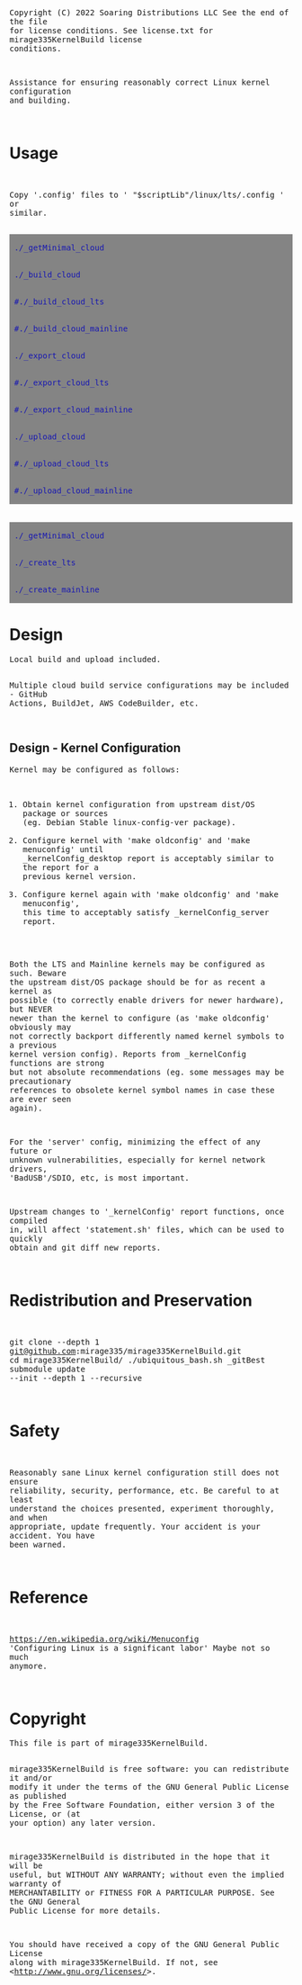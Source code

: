 <!-- scriptedIllustrator_markup_uk4uPhB663kVcygT0q 
#exit # scriptedIllustrator_markup_uk4uPhB663kVcygT0q 
# <html style="size: letter;"> <!-- scriptedIllustrator_markup_uk4uPhB663kVcygT0q
#!/usr/bin/env bash

# Dependencies.
# May need 'ubiquitous_bash.sh" in "$PATH".
# GNU Octave, Qalculate - usually dependency of 'calculator' scripts
# recode - usually dependency of 'markup documentation' scripts
# wkhtmltopdf - may be necessary for accurate conversion from HTML to PDF

# NOTICE: README !
# 
# 
# 
# NOTICE: README !

# CAUTION: As a user, you should have been provided a virtual machine or cloud services to run this script - 'ubiquitous bash' provides functions to ease the use of either and both. An SELinux, AppArmor, unprivileged ChRoot, or similar context may be acceptable as well. Routinely modifying, sharing, and running code, may otherwise put both users and organizations at possibly unnecessary risk.


# Copyright and related rights only waived via CC0 if all specified conditions are met.
# *) EITHER, a single file directly output from 'scriptedIllustrator' (which is GPLv3 licensed), OR, not otherwise claimed under other any copyright license.
# *) Is a documentation script including this message which also predominantly creates or represents markup (eg. 'scriptedIllustrator.sh', 'scriptedIllustrator.html', 'scriptedIllustrator.mediawiki.txt').
# *) NOT part of a program to compress, embed, and assemble, functions and other code (waiver does NOT apply to 'tinyCompiler_scriptedIllustrator.sh' ).

# To the extent possible, related software (ie. 'tinyCompiler_scriptedIllustrator.sh' from 'scriptedIllustrator') remains otherwise copyrighted (ie. GPLv3 license).
# Specifically, please do not use 'scriptedIllustrator' code to distribute unpublished proprietary means of creating 'current_internal_CompressedFunctions' .
# Specifically, please do not misconstrue this copyright waiver to negate any copyright claimed when such a documentation script is part of another project or another copyright notice is present (ie. 'otherwise claimed').

# 'For the avoidance of doubt, any information that you choose to store within your own copy' ... 'remains yours' ... 'using' ... 'to publish content doesn't change whatever rights you may have to that content.'
# Although this project has no relation to TiddlyWiki, as stated above, vaguely similar copyright principles are expected to apply. - https://tiddlywiki.com/static/License.html

#__README_uk4uPhB663kVcygT0q_README__


_document_collect() {
# NOTICE: COLLECT

# Not necessary. Warnings about 'command not found' to 'stderr' will be ignored by script pipelines.
#! type -p 'recode' > /dev/null 2>&1 && recode() { false; }


currentByte=8

RECODE_markup_html_pre_begin=$(_safeEcho "$markup_html_pre_begin" | recode ascii..html)


export current_lorem_ipsum='Lorem ipsum dolor sit amet, consectetur adipiscing elit, sed do eiusmod tempor incididunt ut labore et dolore magna aliqua. Ut enim ad minim veniam, quis nostrud exercitation ullamco laboris nisi ut aliquip ex ea commodo consequat. Duis aute irure dolor in reprehenderit in voluptate velit esse cillum dolore eu fugiat nulla pariatur. Excepteur sint occaecat cupidatat non proident, sunt in culpa qui officia deserunt mollit anim id est laborum.'


# NOTICE: COLLECT
}



_document_main() {
#a
#b
# NOTICE: DOCUMENT
#__HEADER_uk4uPhB663kVcygT0q_HEADER__
_t '
scriptedIllustrator_markup_uk4uPhB663kVcygT0q --><!-- # --><pre style="margin-top: 0px;margin-bottom: 0px;white-space: pre-wrap;">
Copyright (C) 2022 Soaring Distributions LLC
See the end of the file for license conditions.
See license.txt for mirage335KernelBuild license conditions.

Assistance for ensuring reasonably correct Linux kernel configuration and 
building.
<!-- # --></pre><!-- scriptedIllustrator_markup_uk4uPhB663kVcygT0q
'
 '_heading1' 'Usage'
if false; then true; # -->
<!-- # --><h1>Usage</h1>
<!--
fi
_t '
scriptedIllustrator_markup_uk4uPhB663kVcygT0q --><!-- # --><pre style="margin-top: 0px;margin-bottom: 0px;white-space: pre-wrap;">
Copy &#39;.config&#39; files to &#39; "$scriptLib"/linux/lts/.config &#39; 
or similar.

<!-- # --></pre><!-- scriptedIllustrator_markup_uk4uPhB663kVcygT0q
'
 '_o' '_messagePlain_probe' './_getMinimal_cloud'
if false; then true; # -->
<!-- # --><pre style="-webkit-print-color-adjust: exact;background-color:#848484;margin-top: 0px;margin-bottom: 0px;white-space: pre-wrap;">
<!-- # --><span style="color:#1818b2;background-color:#848484;"> ./_getMinimal_cloud</span>
<!-- # --></pre>
<!--
fi
 '_o' '_messagePlain_probe' './_build_cloud'
if false; then true; # -->
<!-- # --><pre style="-webkit-print-color-adjust: exact;background-color:#848484;margin-top: 0px;margin-bottom: 0px;white-space: pre-wrap;">
<!-- # --><span style="color:#1818b2;background-color:#848484;"> ./_build_cloud</span>
<!-- # --></pre>
<!--
fi
 '_o' '_messagePlain_probe' '#./_build_cloud_lts'
if false; then true; # -->
<!-- # --><pre style="-webkit-print-color-adjust: exact;background-color:#848484;margin-top: 0px;margin-bottom: 0px;white-space: pre-wrap;">
<!-- # --><span style="color:#1818b2;background-color:#848484;"> #./_build_cloud_lts</span>
<!-- # --></pre>
<!--
fi
 '_o' '_messagePlain_probe' '#./_build_cloud_mainline'
if false; then true; # -->
<!-- # --><pre style="-webkit-print-color-adjust: exact;background-color:#848484;margin-top: 0px;margin-bottom: 0px;white-space: pre-wrap;">
<!-- # --><span style="color:#1818b2;background-color:#848484;"> #./_build_cloud_mainline</span>
<!-- # --></pre>
<!--
fi
 '_o' '_messagePlain_probe' './_export_cloud'
if false; then true; # -->
<!-- # --><pre style="-webkit-print-color-adjust: exact;background-color:#848484;margin-top: 0px;margin-bottom: 0px;white-space: pre-wrap;">
<!-- # --><span style="color:#1818b2;background-color:#848484;"> ./_export_cloud</span>
<!-- # --></pre>
<!--
fi
 '_o' '_messagePlain_probe' '#./_export_cloud_lts'
if false; then true; # -->
<!-- # --><pre style="-webkit-print-color-adjust: exact;background-color:#848484;margin-top: 0px;margin-bottom: 0px;white-space: pre-wrap;">
<!-- # --><span style="color:#1818b2;background-color:#848484;"> #./_export_cloud_lts</span>
<!-- # --></pre>
<!--
fi
 '_o' '_messagePlain_probe' '#./_export_cloud_mainline'
if false; then true; # -->
<!-- # --><pre style="-webkit-print-color-adjust: exact;background-color:#848484;margin-top: 0px;margin-bottom: 0px;white-space: pre-wrap;">
<!-- # --><span style="color:#1818b2;background-color:#848484;"> #./_export_cloud_mainline</span>
<!-- # --></pre>
<!--
fi
 '_o' '_messagePlain_probe' './_upload_cloud'
if false; then true; # -->
<!-- # --><pre style="-webkit-print-color-adjust: exact;background-color:#848484;margin-top: 0px;margin-bottom: 0px;white-space: pre-wrap;">
<!-- # --><span style="color:#1818b2;background-color:#848484;"> ./_upload_cloud</span>
<!-- # --></pre>
<!--
fi
 '_o' '_messagePlain_probe' '#./_upload_cloud_lts'
if false; then true; # -->
<!-- # --><pre style="-webkit-print-color-adjust: exact;background-color:#848484;margin-top: 0px;margin-bottom: 0px;white-space: pre-wrap;">
<!-- # --><span style="color:#1818b2;background-color:#848484;"> #./_upload_cloud_lts</span>
<!-- # --></pre>
<!--
fi
 '_o' '_messagePlain_probe' '#./_upload_cloud_mainline'
if false; then true; # -->
<!-- # --><pre style="-webkit-print-color-adjust: exact;background-color:#848484;margin-top: 0px;margin-bottom: 0px;white-space: pre-wrap;">
<!-- # --><span style="color:#1818b2;background-color:#848484;"> #./_upload_cloud_mainline</span>
<!-- # --></pre>
<!--
fi
_t '
scriptedIllustrator_markup_uk4uPhB663kVcygT0q --><!-- # --><pre style="margin-top: 0px;margin-bottom: 0px;white-space: pre-wrap;"> 
<!-- # --></pre><!-- scriptedIllustrator_markup_uk4uPhB663kVcygT0q
'
 '_o' '_messagePlain_probe' './_getMinimal_cloud'
if false; then true; # -->
<!-- # --><pre style="-webkit-print-color-adjust: exact;background-color:#848484;margin-top: 0px;margin-bottom: 0px;white-space: pre-wrap;">
<!-- # --><span style="color:#1818b2;background-color:#848484;"> ./_getMinimal_cloud</span>
<!-- # --></pre>
<!--
fi
 '_o' '_messagePlain_probe' './_create_lts'
if false; then true; # -->
<!-- # --><pre style="-webkit-print-color-adjust: exact;background-color:#848484;margin-top: 0px;margin-bottom: 0px;white-space: pre-wrap;">
<!-- # --><span style="color:#1818b2;background-color:#848484;"> ./_create_lts</span>
<!-- # --></pre>
<!--
fi
 '_o' '_messagePlain_probe' './_create_mainline'
if false; then true; # -->
<!-- # --><pre style="-webkit-print-color-adjust: exact;background-color:#848484;margin-top: 0px;margin-bottom: 0px;white-space: pre-wrap;">
<!-- # --><span style="color:#1818b2;background-color:#848484;"> ./_create_mainline</span>
<!-- # --></pre>
<!--
fi
 '_' '_page'
 '_heading1' 'Design'
if false; then true; # -->
<!-- # --><h1>Design</h1>
<!--
fi
_t '
scriptedIllustrator_markup_uk4uPhB663kVcygT0q --><!-- # --><pre style="margin-top: 0px;margin-bottom: 0px;white-space: pre-wrap;">Local build and upload included.

Multiple cloud build service configurations may be included - GitHub 
Actions, BuildJet, AWS CodeBuilder, etc.
<!-- # --></pre><!-- scriptedIllustrator_markup_uk4uPhB663kVcygT0q
'
 '_heading2' 'Design - Kernel Configuration'
if false; then true; # -->
<!-- # --><h2>Design - Kernel Configuration</h2>
<!--
fi
_t '
scriptedIllustrator_markup_uk4uPhB663kVcygT0q --><!-- # --><pre style="margin-top: 0px;margin-bottom: 0px;white-space: pre-wrap;">Kernel may be configured as follows:

1) Obtain kernel configuration from upstream dist/OS package or sources 
(eg. Debian Stable linux-config-ver package).
2) Configure kernel with &#39;make oldconfig&#39; and &#39;make 
menuconfig&#39; until _kernelConfig_desktop report is acceptably similar to 
the report for a previous kernel version.
3) Configure kernel again with &#39;make oldconfig&#39; and &#39;make 
menuconfig&#39;, this time to acceptably satisfy _kernelConfig_server 
report.

Both the LTS and Mainline kernels may be configured as such. Beware the 
upstream dist/OS package should be for as recent a kernel as possible (to 
correctly enable drivers for newer hardware), but NEVER newer than the 
kernel to configure (as &#39;make oldconfig&#39; obviously may not 
correctly backport differently named kernel symbols to a previous kernel 
version config). Reports from _kernelConfig functions are strong but not 
absolute recommendations (eg. some messages may be precautionary references 
to obsolete kernel symbol names in case these are ever seen again).

For the &#39;server&#39; config, minimizing the effect of any future or 
unknown vulnerabilities, especially for kernel network drivers, 
&#39;BadUSB&#39;/SDIO, etc, is most important.

Upstream changes to &#39;_kernelConfig&#39; report functions, once compiled 
in, will affect &#39;statement.sh&#39; files, which can be used to quickly 
obtain and git diff new reports.
<!-- # --></pre><!-- scriptedIllustrator_markup_uk4uPhB663kVcygT0q
'
 '_' '_page'
 '_heading1' 'Redistribution and Preservation'
if false; then true; # -->
<!-- # --><h1>Redistribution and Preservation</h1>
<!--
fi
_t '
scriptedIllustrator_markup_uk4uPhB663kVcygT0q --><!-- # --><pre style="margin-top: 0px;margin-bottom: 0px;white-space: pre-wrap;">
git clone --depth 1 git@github.com:mirage335/mirage335KernelBuild.git
cd mirage335KernelBuild/
./ubiquitous_bash.sh _gitBest submodule update --init --depth 1 --recursive
<!-- # --></pre><!-- scriptedIllustrator_markup_uk4uPhB663kVcygT0q
'
 '_' '_page'
 '_heading1' 'Safety'
if false; then true; # -->
<!-- # --><h1>Safety</h1>
<!--
fi
_t '
scriptedIllustrator_markup_uk4uPhB663kVcygT0q --><!-- # --><pre style="margin-top: 0px;margin-bottom: 0px;white-space: pre-wrap;">
Reasonably sane Linux kernel configuration still does not ensure 
reliability, security, performance, etc. Be careful to at least understand 
the choices presented, experiment thoroughly, and when appropriate, update 
frequently. Your accident is your accident. You have been warned.
<!-- # --></pre><!-- scriptedIllustrator_markup_uk4uPhB663kVcygT0q
'
 '_' '_page'
 '_heading1' 'Reference'
if false; then true; # -->
<!-- # --><h1>Reference</h1>
<!--
fi
_t '
scriptedIllustrator_markup_uk4uPhB663kVcygT0q --><!-- # --><pre style="margin-top: 0px;margin-bottom: 0px;white-space: pre-wrap;">
https://en.wikipedia.org/wiki/Menuconfig
	&#39;Configuring Linux is a significant labor&#39;
		Maybe not so much anymore.
<!-- # --></pre><!-- scriptedIllustrator_markup_uk4uPhB663kVcygT0q
'
 '_' '_page'
 '_heading1' 'Copyright'
if false; then true; # -->
<!-- # --><h1>Copyright</h1>
<!--
fi
_t '
scriptedIllustrator_markup_uk4uPhB663kVcygT0q --><!-- # --><pre style="margin-top: 0px;margin-bottom: 0px;white-space: pre-wrap;">This file is part of mirage335KernelBuild.

mirage335KernelBuild is free software: you can redistribute it and/or modify
it under the terms of the GNU General Public License as published by
the Free Software Foundation, either version 3 of the License, or
(at your option) any later version.

mirage335KernelBuild is distributed in the hope that it will be useful,
but WITHOUT ANY WARRANTY; without even the implied warranty of
MERCHANTABILITY or FITNESS FOR A PARTICULAR PURPOSE.  See the
GNU General Public License for more details.

You should have received a copy of the GNU General Public License
along with mirage335KernelBuild.  If not, see 
&lt;http://www.gnu.org/licenses/&gt;.
<!-- # --></pre><!-- scriptedIllustrator_markup_uk4uPhB663kVcygT0q
'



#__FOOTER_uk4uPhB663kVcygT0q_FOOTER__
# NOTICE: DOCUMENT
#y
#z
echo -e '\n\n'
}



# NOTICE: Overrides - new functions .


# NOTICE: Overrides - new functions .


#####Functions. Some may be from 'ubiquitous bash' .
#_compressedFunctions_uk4uPhB663kVcygT0q_compressedFunctions_uk4uPhB663kVcygT0q_compressedFunctions_uk4uPhB663kVcygT0q_compressedFunctions
current_internal_CompressedFunctions_bytes='12375'
current_internal_CompressedFunctions_cksum='3023785929'
current_internal_CompressedFunctions='
/Td6WFoAAATm1rRGAgAhARwAAAAQz1jM4cduI8NdAC+ciKYksL89qRi90TdMvSwSEM6J8ipM2rR/Iqc/oYbShD5P+hKgz3ONSu7BhrUf8OSN4oZ8BL1e7m0JQ33pEQs007VTHA7nLczyIuWiilZSo+0zB132
DrV189uAlZ6oqD3MK7bjrSmuGreEaBOC+z5QkGUPIDVaXfJmDg73/A1Y9JqRKxtli7ZDurfX2t/Z3m6RV6ku3LwPHl2qt8/kbWEubRkY3Fl2VTTFWjQ8Z9qfpBK4YyV7fw3X3hcUmN6Fz+u2P8eCSl/fCnNX
HtvGeiwoJbZ3wje2iPvqVhHoy0BMVkEDcSqWo+znkV0BwqE45qLsZQ9IGG1CzglgciwcOU2fdsqKBFC5XA3WYFGg6uZ2q4mvn5jWR+FbeUz7YjupLAvLl7DE+daOBWzzyYeFrcMhDk1QeqOKpv41V0GTTqAm
Z7lRbPrhk3oRY/kBiQGZSfRuxTSmIc1zevrFy6JWcZkCJayU/wQ+XEKdvF51XHH+OYrSuhIxvk6G+Ce0sbTr3GBfVRQYdRpxeOs48xNaEfmBf6GZcWUMx5L3LA4cup19vL4O75JjKbnlJeYdoRCjtcPE7A8S
82KbKVXWm5n1ADflKsnTX3CVTSu7uS4pVXHlludUnC/0dCPIaO2WxpZTXETnBW0SD0f3HTs7UDEzwk7eMHnoe3xk/cdsh16yyG0jPOBLHEqULsotf/cimpgvkZlFxPNFKvrB2sVBDpjr393u8l5sSqQ9L5Vr
QgGi6nBnxhDESgC1fMuEusvr6Sli1rR/+c0ap1SksGpO2TEUmhLB2btBz2JAuC6RRnqPSeJB5e7Ye3lLZgz7qHahujxIhELZ6Ig37WMvcLn/BMoXxtrpqAx3WQEFwPU+GEqAYIYrxdNFO0vmXqIu7mijEGNN
3Kz52PfEP9wuiJegjzcwG1SjieemTZAy5HeBzXmyNh8NuIdpHzxX83tVQ6zn4W8eFh94YUkd8LPxqapxW9+5Ljru6KBXErt6eoQ1JzryMghYRXroIw6cezM5nO29ERbDgwMaWHM8HHSnsRVwOyHrn3h6dSYW
FRI5yIxuHcZpSxIl+Wcyy7l04D052ZLSwIr3bVXp4Wl8UN43ZjFk500/N03EAhnaDm33ejErcZzg3IyCf9KDULz2vjN1ZMLj0f8szC8Yd5LbbQJ0QaXtts9dioTUAtjmI2n0Nua2iP8U6I2yFW4q1flLmWgw
dwxuvholhSJhoQ1mvtYG9GHKOnerwBFiSgokDlXpGx/wWLEggdJzD83Gsc970UUKaPclxZq9t53+B7POZLqRi9MT1bN4M5xVNF9BpfIOMoXjjfCBdMsMg9KiWzl5MampEj+sO3zuoQacK51dsC8fF1kx/Ipo
T0+57cS1KCKaDzB3/U2HEY855HTDewfULt1Mox+DjNi+SoyNEej/2dvZj2k7gc6F2P4cYp0XlGset9wxtH8+3HkTBns+M9aR3+kzI/CW6vSnkHXti9l/usvJEofd55FM+ZveKRq4OmWB9Oq1ruDmZeB3ti5H
l9Be+OF5pyJ7O4nKeKvq36QuxgvvKFuWDH8YrEDrrLKvQA2ZwqPfB/Dx301jgKu2lHwCC5Cr6asX/Tjo71N7833otVOmbW18/ev2R0aUgZKsqzPZIqFX1x9DpRggWTuQOX49oKJA3lS+k80eCsgjWZ3NwHHB
JNS03KTfjGNYL21M5FopczHLlOKA3NfxtRVtvC3ptJwtqiQYiRhRFdiUmrckYzPNf/WZmL6FouTxTXHf/8KnqYdZ0a/shLqxbCEkIwYD7IZlBIXfZukhiP6kefFP2XGAvV7HC93XH3BC1oYnPQBRcKtLLn5C
zda+MyZGKU7AXhq1EleGh62Y/vDec7Bgz3UwJtR+8YBCdQ8/Xcf4mORqcw5ELeSC/sZESq/ZT4uHAWXlbxnvzRXvDJ58sFyghbkx9mNwpWRFrj39Hq3TTm9NkSX/ExPFblReiwO3+1d5czQOEU8JnpKwbXak
iZTSx0rJ6xz5YqpuDxrnSOA9Ti+KiK6yFVv5gZJsPa9opyNifSPEsLjaULtj3MT0jHSHlwYMPOm3ZU5anWZ9zLnlZDFk+5W9aVR/+HHjmTDgYiD/2lVhvyGFs0RFnIjj0W1Yrr0Qh7RR/STZo3Uj4PsS01jS
XFU1MAfvrY5cOFVq3gGq/BcYNU22RhC4TjfS9SLCd9Rrp8795lN2bSnGVKQ7eCrYdqYvCzLQ5RjV/jRfze8GD8XuJfOitXktggA4TGfdN2an12568jtS+q125ACbgQsG6KbDJ6HDEIk7PfdymVGeLNP58IfV
Ti9a8Wv3gxx1o9cP105zLp3eY+BXgXxpJpM0PwQ9C6SDYTYgWhLyJIL3s80HCWKRoNzfKE5+FpmuIodKb6nrgjQM2iMrkzD1grRPrIweqC2IvgUUp76cXjIWapPPJKoRAis9rOzsqZfOqwe4dCaJPjS7hodF
HOUHrNeKwCtOP73IH4yMLIWcTQkcR4cH2ycD+GoyrsM1KfK8rRf1sA2exEaj1gBbL2X90zTFijyIQp5ACcTa7g2erPu7xNzRNLL4lcAtRuduONBy7H3bokwhxUVT9XYKK6vxOsGBN9rqJ32dBCki2eznhSvG
YY7hDmldozOVzv70Ht4XupfIlhujDJ4CAVyp20SPKzFsyuI5O47AKB7bJ6KeNvsN3dn8PJFniSfpCxiksP4mSGD6c4fFUOKU1sqta3v8sgkEZIxqjtcEVkfWMvK6fVIb6z66P2kDSqBE++icHbYkIr+dczrx
6GLgOXvNFml1WJUyhpmyhkIJzZ/geu6ET9wonX4MZ/NEmC8jxUNFR/hfM+yH2sYL+1K4zI+kNhe0+iPdJYSpbxC3hOlYg5wsF0a72YOfikpkwp+2SdL5ItnyCkVTqMJVpDMSDppFsb1IcSm3oVLlTCOYpQxi
xNDpvrwfzm5INJXutfAgTnsuAAcaEIojAwo9N/+SBWcckzuXDR4OwDi3RV1muOvBjokJxIdAPtWJ+uNEVP0lXh+h0NtQ7ef04SfuYp9LQG1xMkglcvFZ44jp/L5G4NN4WnJJhKab539tSqdbMdDrRiLrsuC4
Kqfcc3ACQ7smygeKtLcR6Yu2XbWeFQp7xXF64QANaauEn1B468J6DKVmL9sPEn9OKeyzE+rXG5BLgwnmxGp2g3Rhxx3y6gsH/wbcZt/EkkeDHELsx5sk8KyriY2Yb1OjUYeiQWCV745Tq8BbqT0JTEOXJFqY
ZkfG/WYAkps/wfTT+b+czthQNz8B0JuJntuzO/HsdY7JSr7SPeY7cAMvkDbR1epRioPKBodiUom92THF/8n9TImGVLJ3lckK+aWCvhBJob0hGYjwLjOMstBkRebvv9bo2ANqu8BQN91NEoeR8VkBiUy2ehI3
Ul+mzc8lMLKxtat5c2eyVLu3rHb+iA3WUBs6CPP+iQ6TVQ7XmqVVcgxi8is8XQmiQGd2yAqYV85msD8IFnuqu7VI7CvrB04tHBYhT6LaUl8Wbsy7p4T2J3LgCkZH0sXAfkfjiy4ITvpItQZ0/iIdozMpauEj
HEByZWcmj8PqE9LYYhdfsPhIOuFFEHnDw+abuiw6NNf//FAwcPmG+q7Vfs0betVfsfCZ09AnJgBsuU+K/uAWYAyUCk6Sw1YiYk5OY/nJ/JpMvbT57uZnXmqR98O2lYdvd9VD+LVb03Au1FPmzZ6+BOKGmraJ
9v1woxCIDLb0trADeN2FgIkixQTYcDAb+w7Gw82eUDh7c4yNkYhyhABWZ6AzmY4usIQLJ9AwABTlCXD8tS7W++CUPqNCkuMGVsw7rxI/TVFIVet+e31yCPLfgvENK+mKBJUylpEGPaWBLgXIJy7oXUSBnLKx
hM4S9g+TeFh8YRwxtaSaCyC5FZtYuJqsfCvB+pObDGFCjnZZn/7T3grG74Noysl6vdsHNVpBV9ROFsomtp3IjV+DfGNjAxtTFEuyngCAOjHZP3RhW6pCQH8bK91iyMs2aJcZaHvfy19EedLoAxe8YOaaQlyY
KLAoCjKXTq5Mi0OIzzI9otiiBXpXkV2uAy4gjwYFRXHJdLvvWof9CJfcsH9BNnEeL9aqUQLGrjk9h4FnL/ASSeUu8hPEkH74ifkakXrnUvlGgFA3AA1qS7gplygCluQBQbQKVlWgYYT2V8HtBB8AgJqiTF/+
vk+00mUPqfTkr7Tm5gBEavEJEg2UMlDMpdSrD8lyKDntCJy1wFEbU1yeV1H4QCPIrA+3dfaKsYAzD3Mc7Gts7BvWFgJFtbOwjvqDE6atCjBJGK4gvFNnbd1+AiJ6n73VKH/8rhGxbgt17YMNQfboIyl1kW8s
xrOIg/A33vb/8E9AQr2P/VfPri70KzVcCnehayRmTsRlrF5MBVsfbGxScFlAU3xiymxKyFsAMyQUc5BEHEj9ucfmZT0e9kosITI1514KeoriotMBHI3wI9yisHUq9AoEO+9iN3T7q0TE0lM5SKKhkfBglYKg
9MJ1bj0diMx230mtY6BLlzE8PfqERdFL11XW6HYFzpx4N30htMtIRehnZ/tvKFrRj2bF5LuJwJ4XzsNmkzkYC7xQTr9857IrGIHKlZMttpFrSnxkZnwun13woufqfsMPss5GH+VBi+HSSktpezNFYg31HfB/
nSAPdgkaKz9RYwM2Oftov5YJ2/uHwBpenJTRw4g+ciFW0yaL0Y8zxl5c6N5VMRmJyQ0VGdfYZuV0Cb0kS6gviMi8nl/upnlzCDMiuxibcFrLacYhBSCLBRxENqaFx/lyzQ2NBy0M2JpmxygDHHkXxAsGSuBN
prRvr3WQp4kADqUPf9Z6BMLjpYdHhrOJHUafsaEvYbyKc5VdtBJOKhR03C17P2u5bMNVN0smHKkCy/rydv+bzFm+caTR0jJJBTk5+xcOEwEBS++iPJauWXMk7jjh1rsUNDHFtzWs5v5dfme9IoB4KPIXnBZ/
WX67MadaxQJWz4MWfrwgA+j5EI2OVoORQI2Sj8vC1FWCQObp0pL4jUnWmLLg2gy0EpP0hq2qHRlbpkGoZ26gd6uYmd7jWbUVNk0bomhuTEUpXVf1BgCcsyF63Yl1NjMacKd1WjktsBVzokPw2tBRKUKgouF8
q9SU7chkOxCxJILcKtbqUkC+faYAkTe7xTgZcRC5lUjgUgHqNFHjMhwtwQGG2HdAIJxc2YIWZidu3Pd1pOrKLFcK20GaKpBj2HDZBdrEHzUAJRKV5gUIXcvIyYJrqRPX3xk4I8xu//9fshP2RlMv/of8LTF6
KeMIhfv5wR3MeGhazN0MqdDsAqq8Y8vJDEFn0jn5LjIrYsVvp07zSo4ZQktPe6iQH56XDNFadS9/dBx4gIYNN3ILYowzABDQ3icLb3TuDOuIfgpQvsPVNikiiC+1x9u70ePVbA2r1DxBtxXwi97xnqa5ESLm
X8rbdWl9jGzVJRSWH5F9SZswlQAv7xKO+qG5emlLKfNQAxzjfhB/1RxsD17HJwpwfhPbf68nU/aTPi63c3UGDgFTvttiOWWz5QxbZNtFq0hUSwP4m++190VrIl4uG5OrOgfsMhMpRxdXOGuVCAzZ9sRYC9eD
Y7UqLymmgTeklCiGFihF4copwofvj8WS1JAROg+KdJCj7+fS6ggd/+e5WuV0rd01LPOur8HeiFUdbiqxK/IJ9gRvcXOwpFqb4vgG+dBYlpakVtOjsG3fehEL4Nz7cuurj5329McOQeQLDEczQpnYnFe8NlUn
rccHPd7RdBUjxZAwex2E0YJV+Gm9ax0aNk5INkbzGYVXVWAz0EHZEI7K/tmGA6HOEC3vtfqfdSZfCZE5XCYHW3QvfBe3UpVIjQ7xa9xp3JktV9I2oGXk0n4pGtgwIhXY54lO6lUvg5E/nwKFm0wAV58xQiuf
0a0PkLqXyO+ctLSFSLpc+Ah1TejiPo5PdtOcWfE+YiQMGlfFbLqoZGnQm/tXJv000DxbefYQxlwfb9wPVxhwKACyQUop7ngYyuKNaJGUmOajcAX8VcRq45V51o06YBxgjrtaP79v3Q1YcHc3xVvEiAadg3ND
zeTi4bkZoVzm9ebSf20WSfEf/D4Wx4uQB/qZLHCG06RS+mHBHhqYtdMo23zgUUe1jRkXT0vpPOusJXk7Xyvs1GjwEPGkte5LJ1xw6pYdahvfU4M4t1Ph09aaWecB0dd0WJprFATzEPtb9D/hjruaBVzNMPrv
dKCkrmM2u+dzE9z9bbrdpfljJ34AFA+zhpkzD/gQkhvtauSrZy0EU3B14/QzttMTkDvkRjC6ZDlEgpeHn9Z1yYDSqwp60DP8Mi9Gt1MofQe5XOTBbPTRqh3de69iEZcCKLvL592uOlG1w2xTVoy+X4C7MTqZ
1bLYc8tnynYKtJAdnM6GvbyiAg5m/gyaD1Wf3tsQrjZ34hs1daU2IIR9RZRNLL1/+ASRwYwsROs9Sr4IENdnGFn/NgZMzyvnDmRJeGZoyG9ewmY34hlXQw0M5y2YALFQPbXfw03MgA9SMBNMwRQU36AowQs4
oPMADA9OtOicc6/cK9N+2hjtyeyJ2pEyej/lZ5uhJXe+TSNlXZx3w/FMiDHYprTgDJn3U79q8uejfzO6FVOJ6IlXp8wRTRmRchzq9AzDdFX9Eu0ck+A2guzfWjm9Pq/Fh+vNBKkR89tgcCyAw3lzgWEUbjTw
pts1K8L6URvDQeCe7cWRnm5U0T3Uy3qKwWXtnqfbKrE26Ehf3dUREXGZz5B154fBuu+8dBUKXhkR+638uiv1qgHDNtNG1XCEbpBWAewqisH7shU+km6mns3ZB0ZTcdv4xI6KEZNa3nQozjq21Cl/giukAZqf
gL0wdQEuSxIeAPbdd3OXRAMq8iSuwHVfJF6Gq6UWRWWdiOMOWnYB5aJIvepWWPB5NPIQF/ME9vf0+3PrZ5PRWSuQWrz4fm4nRThr3lXnErizXtWCvaUT4ZHHU2EU8NUy4/t4PuRe1kRnvExC82Cd4YihK/rJ
CeWcEAA5C9E2YDadX0TR8JMZbTJ4AvI24IbLtka3X5hRQCV2UztwzNfvvxnrkfdC1trA3o1mp2pZ7bl5WDBFmsgnS7ST5E+2V31qI6q3mAWIJ9ZjM7ah0/OLPt9hedBwv34517Em54J7nHMZYd743QnoFn9X
ZvpQ5lBXh9Hunw4d944okTInhuxWlV1i2nwy398GjDfaXvo+K3pTNi9+/1M0/mjEfPpqtQWUAAcLjkgjvoThpkz6C+fvmUCfC820fCBMT6tWa1/b2Bxj4m5u05SLbIaIxBZexzkc0x5JWxqdeNMsw+TAbFRP
VU3JCmOUCMN63leGGv0tpttRTFl3LrbBikMAmX9KJ8bOfABql4lHeC0JTOmjYpOkjYtUyJMEoeLmFb50/FgyLYIoTELlNMV7Q88F4mNa+/4dnRquk8/wixAN9HlsGyNMPVvU4KlDg3v4FcdJitVgV3Bq29Sk
Ou2Pb6lWXer4kajB21A5V3OLu+sDmh0DLelM9CU/W9nwWeQOUi0DFs7OYUamO75RNqkV7dUHhuV9g4P6adhHLCzPNKLFC3zUtGzPKaOEFdq2IV444ceGd8ijXgDAnOPZgSXM3S5FL78XmYJzp4vZTPJU/5OM
pQ8E1exiIyygkuRtTZD/ArU++W2VDNNyKgKX9ghjSFBn0xL6lkBBP86w9+UQUFE4uH6xdhCB8X5oxdJ8BXiS5kIGvCRUlrscrnLUKnGplbMrnC4DjgoymnFDhDU4HLuhYdmRoK7rUcPKNzpUHNqd11h7yxmZ
bAdMOgcVYYDLiborkeGzQOKJsgtWzUGHXb2ItbTaIPPWWa/zNauhEoLnyE15QDB5uZHTz/Yg2NQE0wA8Y2DgJN6k1wky/l7rL1d68WCxw4v3HEEVOWjiXIhu4TozxAbY3k7Tjjb/71+OhA0i+8jDm/mTa5aV
PBjY2MuWv37wPUd58Zxa6wRCm5z/cUY7PCIdp8fSz8fWAEAq18s21vYcY9H1mwuCKFkXDYR9MLEOX2AVA69UwSNJQPOQAK6DVuJB1/43GXr+YVNJdBoXH+m3jQ2BLhPHruX3yV/SrMuBimzpXMSu83iZ9bcL
JV6Z1n+JxM5UDfWw9XdW2n3xUYGLoh8uTLq10a+Uh+lgpFJVfZngOhHAL6F5jfKJxhm3yPnjNkCdO8fA4cdwJzmsQm1I4C3TpSvOZpSEvP8uIIFgQAlyvvsZJ5NkZUV76pAAxfWcbkJlH0Zqzm6eFiKpiobq
26Wa8OKpk+w8or3xB8TBrJjv1d5h0DqassFYPwlYStYXhPz6t+Hgi3zx97NT/NCM9Mp8PU9vDCOqOcYJVnuB0grC42y3hZatrcZgWg2bfZjelBa8wr0x5TVm6a8VZLR9QPA5ocKBKD5ceWiqumeoUQTwOxye
cA/yw0/FV0VlQxBHySvrF9ROVHDCPTZrUk2tEWLvh9vv2w1wbs8lsvjRSLWsQGULhsy2vLC9VyThKkoKqP9BjZ29gJvvswqnWY4LPcQm94k5LGj0940HfJPRTlho9VAKvg6wJ4PrrYh3xt+4yArFIEAptOhf
YskXZ9C/hmLnI1xSrgWuDiiN9IWkSgIvq4QJ1RFxR6W0RDDtoNppJoKQY3bdQQBG1d6Rgdagux4jX2FYNY4Grh42+LpEz46xpBexUbEXKe3fdvILJzk0F7y5oPkat4ZzLKmLh+58iLLIuJ2dgeNtKczUjgzN
HxcdgPgqkKfGEmBkZMefCdWYkf8ThUddE1ExVxjfJw7Kro/zoqoaRfVllOKLaldxW3OMlH9IqLK0sVy1esvtWJQv0yow/IhLoVWPWHfMAMwPptA2SztShvF/EwKVldgkfvn84nbK7aj9jZufGGa4ZCEfa/kh
Qj/U211XGEc3leeyPmeQgTpbxnm/YKX1Za9CHLzDlLAliKEyZwQ6NFGiZ93SlGwKXEgZVHn70NFeR1oPwIxzCix0xsQVwQxJX5w9RaCKKLcrBwHoiA32G3/c1SfO9yCHmi1GshZOoOYyrdla/6gb4P2hWtrf
ar6AfM6784Td+KlFhZ6tnLc61Hr8sJZJ6ohCAtB5+0OqepNX4ExSFcurgMG7QxU33UsZCep5Ox3p+zd6aQZt0i1m87D9RHqvV9j5A2TqYfjGPzOsTqqkN90bDgIJT2p6x2AKDHHiSeqXiyuAYFWsJIk6y8/r
DMQ9yfJAElgLA7PdL5Aby6GAASgI6+dFewURyOSB6X/m2ffFhd5UtSQMJif+lAY5lJ9ykdP8/f8KewxqqwbYfA8dK1M/fzxfnDZ1JmPHER++mrrPygLCanC8dJXQKl+FAaw4S1fwnP01of3Ubke4qNUyKhgX
Qg1JmRts0/myc6D8W4yyQ/4lw7x5vilTKcbOFzdLAGqmzKDj2TFzq1Gr1bGGVfPC2I1VMLZagUATMLRawF9sLdU3NozYVG9RDYEePF9n+GtVK806uJipz+673vt3Bh2PC79AzDlKaouLD3sn8bs+c/1AF1jg
c2gaRBxa24neqs8ONI+5hoV7+lcrigqmtPcqeJxU6HfNkY2xm4nCum75seSp3Ks6QJQfdOR3xCkRJQLAKLqoHdMKk6Vxhlko4E3PvX8rDkbOOorl9W3fc/qbhIHs9Bd5KF4cdnANPYcyf9wvfsosvFzrkGp7
diqqqJCzIQnygu0GcVNGBiFFcV2YWYdTpa9tE7xvkkvCzs9IB0xD0bq5xJ3E8i/B39V9BP48hHcr3AtLsCTG4hRnK7RYrC1McE+1kP86X51hqM1cUtotlfzxjeqkZXSeVwsxKZIRK4sCQq8EQwTpRKMcm4cj
sMtTS2LAp1t2Z9Wj8MMMKI2Ade8c2pREtjFsBfS00giPdz59mkQbCyCtOhn+g2wbdoUkfM+yvikFTo4xxwNF4KHhIsxRcMEdHeXUmpvODcP4u/Mxt1iEQyckIa6rbWkU59IPcAartTcLLMnEKGtyCC8c7zoX
0cuNI/URbJ1ZgG6uacA198bjx2HCglK32QVlndGS4TtbuUkZUX+YnrTKrBNru9IpgUAUkNy+lEcZmXg7P1dVKg4kPPGMTFLspxVI9/cIPY//2gbvPFnM6cuX8j2rsbgwL4tcsZX1oa++P+jQvZJ2HsRhzWLt
KFKOzvetvgEPED6WAotZ7YjvKjInzc5154dxFWUzGltgqsE6GchR/IF/3yr6fGs+OWZOClZQCWAvuyw9gUHJQXHujLmktEKcxkF/FpidQ07EQhxsuV+DVGVPJT4Vc3FU5QXzLbTZk59SeXGb7ncwM4evG2Pv
Q8D5tHCJcf0aZgUhqpA02A5Jl6lviAgEcS/liWIUPwaBqA2a95Sd4tEfbYZ5zw88eIUZl3LW5OfJQOmNeGq0/ZTwzS/xiVOV6uG+a4KXIT7vfjRAaTgH/mVxBlFloz48gSmfPSRgxO57yx0hOgFR70yKvbWG
2w0DL9XcjyHec8EUwmjqC71P5AemeCP0bcpV9BJks+/ZtBYuqX6MX3kSBjsotiuT6goCwASaysRWiMuCfIjCFk0GGC9KHc5NDbSCJi5NEtivNwIdX+SL8n5QmDvIOxh/y8wurUiXT+F6YUH8Ss395Qy3rJtw
MlB/C+WhbF5hE2limNYeO/IlAH+y0GBTODMpdlEid4XwD+Hppyh/VnbjBDpOIQTnyFtZF8zX4nJ7bleW73WlxF2c02qY3EcxsF6o9YtDwZ+YOFcgTlWrmlr1cflhNYsF37BO6Xz0Ljtvrzjddx8kJ19BbMOm
rjjbBT1DDhmLie2YP/XX/MIhnnSQhRiZACR2G1+t0fGRa+X6O/HIjbfUuGfE09uDzYnVkmJ2NX6UtyJR/rRnlCylOVg72y3Pw4YIoz4Ubs2sqehXmZa/LSaepRksdNw2xQNkBYy9FGoyBTONUoVLVMQDkWeX
QCshBBol/sFafPpOMNUiDjZCajS+R5HOS1usNsAEhLg3WWOsOoK6zU97xayP9gaeZ9JjXeddSaqSvck6FDkBfpGBDJU5M7OYneUPz35xqaHCVre06IlmMprCqJHYEKOHYHdSTpWB3i/9g9KokrkL73oWO4Pl
ivIhEGJRDDyGRFW26QlPLvao5ZNGtbRCnZO4fgOUm8EoZ9VTZ18d7Mfo99PnOgFXDo9HmK459swQS2YmBaVwIZl3nG6ZFcQ0ivY6bs6sNYxsW6YEZ5/VPXs+PZBdGVq9cRIabNzKxH4uRb/B2zkv6b4zTKb4
xOoFmm8JGsuMPkdEs+chkmEhxCv55JQU7x1IWh2vqLW/BBPFuaPpLqxc1L63gsaxI5Vf0uhNaU1zIAjEVcNGpi4yY8m2dhBxa+la6S8gFfOin5yR4sCP0TWEKEoFEP48vBxE1bWaCH8u2vv6chcTzOgwUxD5
poWJv6dSekMMJb9TAmIwyfWJIxX1HNMUaD9riOO5n+yaMhAxYpz2CONo3wCsS18Awn4G62zlkkEKr9iIpak2P/kOiyeLZxIanG07a9edMwCbhIieuSqZ62u11bLd9ajsm1gq5B4R7BgRWwnsN806bEEBg332
K3rs0mjN1y5uIQKsryZwZfhyGJ0rqw15RHxbDR3rX9EYxkNbYkvM0XyW9IhW6F8hIeanz8BcziCThDY7cD866eK2N92J74SWVlK8WhFp327zZ4stV3dl/lZ71lWECHprgJvdpgDhHnFkt9Jw/l1KJRrSUfZg
CLOK878aamEjZRONYxTrQS87VtZysfLRbJbw+LZDLkIfnMKs4D/EdxfRbhtSv5jrPVky0nXUpFhz6bQ8lyOiOIp4wUOIcMFZwE510ODJX8NtpxisfxiYUuCaihrK8+hJBG0nbe4kaL5wOQuPP6NJsb5PCjxO
QmLWD6GyNDRD7gbYyluYaL+lthK22HgOOrFU1JL3qT4RGDLv37LelxRto/drLLlAjq0cY0sGRhvvB4l9KbxLe2n6upQ46HXJ50sg4+0hHk3ZjTdbJq5T6PsO6SE+Q8PKv2u/Iit+nW6EZKIHFzdtG/H32uvX
ittGFgYT23izDSV6kXsjY0D+1eldNG2EfZZAlSevM/IQkXN/6LzWi8eGYnHHYLtgsv98z6C84JGhJm+PBbwofDN6GAJ0BOb+/pVFb8hHEjpuD+koTjFLdw8u7QJ68tTqJwTom35a6Ztlqfd7IYXro46q+kix
/EtTD6VQd/T5zT1n+mCxJ7m04472WQ9s7K0SIAutdCdedxFnAHPBAQNgus4/nTcXSWfmUgutV6bCfmy8AAAsi55xarRDbgAB30fvjgcAXQ8Y4LHEZ/sCAAAAAARZWg=='
! echo "$current_internal_CompressedFunctions" | base64 -d | xz -d > /dev/null && exit 1
source <( echo "$current_internal_CompressedFunctions" | base64 -d | xz -d )
unset current_internal_CompressedFunctions ; unset current_internal_CompressedFunctions_cksum ; unset current_internal_CompressedFunctions_bytes
# https://github.com/mirage335/scriptedIllustrator
#_compressedFunctions_uk4uPhB663kVcygT0q_compressedFunctions_uk4uPhB663kVcygT0q_compressedFunctions_uk4uPhB663kVcygT0q_compressedFunctions
! _tiny_criticalDep && exit 1

# Special Global Variables
_tiny_set_strings


#####Import ( 'ubiquitous bash' ) .
# WARNING: Do NOT invoke complicated 'ubiquitous bash' functions directly (ie. call "ubiquitous_bash.sh" as a binary from PATH instead) .
# WARNING: If '--call' parameter is changed, 'trap' conflict may occur in some functions (ie. ( '_test_default' ) .
# Keeps "$scriptAbsoluteLocation" pointing to this script file (not 'ubiquitous_bash.sh' ), intentionally.
# Import of 'ubiquitous_bash.sh' intended ONLY to provide most recent 'message' and similar functions.
#_messagePlain_probe() { return; }
! type -p "ubiquitous_bash.sh" > /dev/null 2>&1 && exit 1
[[ "$ubiquitousBashID" != "uk4uPhB663kVcygT0q" ]] && exit 1
current_script_path=$(type -p "ubiquitous_bash.sh")
[[ ! -e "$current_script_path" ]] && exit 1
! ls -l "$current_script_path" 2>/dev/null | grep 'ubiquitous_bash.sh$' > /dev/null 2>&1 && exit 1
export importScriptLocation=$(_getScriptAbsoluteLocation)
export importScriptFolder=$(_getScriptAbsoluteFolder)
. "$current_script_path" --call
unset current_script_path
#_messagePlain_probe "$scriptAbsoluteLocation"
#exit 0



#a
#b
#c
#__HEADER-scriptCode_uk4uPhB663kVcygT0q_HEADER-scriptCode__
#1
#2
#3



#8
#9
#0
#__FOOTER-scriptCode_uk4uPhB663kVcygT0q_FOOTER-scriptCode__
#x
#y
#z

# NOTICE: Overrides ( 'ops.sh' equivalent ).

_default() {
	local current_deleteScriptLocal
	current_deleteScriptLocal="false"
	[[ ! -e "$scriptLocal" ]] && current_deleteScriptLocal="true"
	
	#"$scriptAbsoluteLocation" DOCUMENT > "$scriptAbsoluteLocation".out.txt
	
	_scribble_markdown "$@"
	_scribble_html "$@"
	_scribble_pdf "$@"
	
	local currentScriptBasename
	currentScriptBasename=$(basename "$scriptAbsoluteLocation" | sed 's/\.[^.]*$//')
	"$scriptAbsoluteFolder"/"$currentScriptBasename".html _test
	
	[[ "$current_deleteScriptLocal" == "true" ]] && rmdir "$scriptLocal"
}

# NOTICE: Overrides ( 'ops.sh' equivalent ).


_test() {
	"$scriptAbsoluteLocation" _test_default "$@"
}

if ! [[ "$1" == '_'* ]] && [[ "$1" == 'DOCUMENT' ]]
then
	_document_collect
	_document_main
fi

! [[ "$1" == '_'* ]] && [[ "$1" == 'DOCUMENT' ]] && exit 0
if [[ "$1" == '_'* ]]
then
	"$@"
	exit "$?"
fi



_default "$@"






exit 0
# Append base64 encoded attachment file here.
__ATTACHMENT_uk4uPhB663kVcygT0q_ATTACHMENT__


filename.html # scriptedIllustrator_markup_uk4uPhB663kVcygT0q --> </html>
